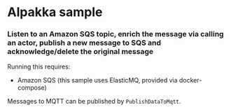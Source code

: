 # Alpakka sample

### Listen to an Amazon SQS topic, enrich the message via calling an actor, publish a new message to SQS and acknowledge/delete the original message

Running this requires:
- Amazon SQS (this sample uses ElasticMQ, provided via docker-compose)

Messages to MQTT can be published by `PublishDataToMqtt`.
